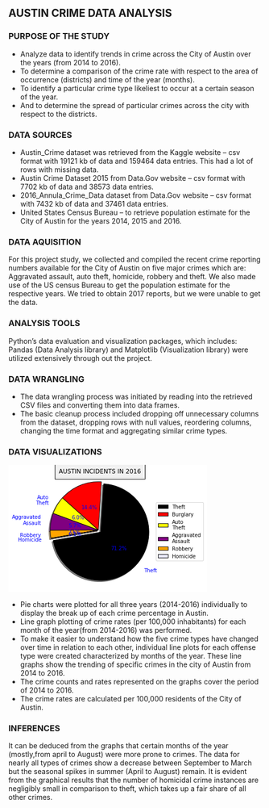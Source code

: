 ## AUSTIN CRIME DATA ANALYSIS

### PURPOSE OF THE STUDY
* Analyze data to identify trends in crime across the City of Austin over the years (from 2014 to 2016).
* To determine a comparison of the crime rate with respect to the area of occurrence (districts) and time of the year (months).
* To identify a particular crime type likeliest to occur at a certain season of the year.
* And to determine the spread of particular crimes across the city with respect to the districts. 

### DATA SOURCES

* Austin_Crime dataset was retrieved from the Kaggle website – csv format with 19121 kb of data and 159464 data entries. 
    This had a lot of rows with missing data.
* Austin Crime Dataset 2015 from Data.Gov website – csv format with 7702 kb of data and 38573 data entries.
* 2016_Annula_Crime_Data dataset from Data.Gov website – csv format with 7432 kb of data and 37461 data entries.
* United States Census Bureau – to retrieve population estimate for the City of Austin for the years 2014, 2015 and 2016.

### DATA AQUISITION
For this project study, we collected and compiled the recent crime reporting numbers available for the City of Austin on five major crimes which are: Aggravated assault, auto theft, homicide, robbery and theft. We also made use of the US census Bureau to get the population estimate for the respective years. We tried to obtain 2017 reports, but we were unable to get the data. 

### ANALYSIS TOOLS
Python’s data evaluation and visualization packages, which includes:
      Pandas (Data Analysis library) and 
      Matplotlib (Visualization library) were utilized extensively through out the project.

### DATA WRANGLING
* The data wrangling process was initiated by reading into the retrieved CSV files and converting them into data frames.
* The basic cleanup process included dropping off unnecessary columns from the dataset, dropping rows with null values, 
  reordering columns, changing the time format and aggregating similar crime types.

### DATA VISUALIZATIONS

![Screenshot](images/piechart_2016.png) 

* Pie charts were plotted for all three years (2014-2016) individually to display the break up of each crime percentage 
  in Austin.
* Line graph plotting of crime rates (per 100,000 inhabitants) for each month of the year(from 2014-2016) was performed. 
* To make it easier to understand how the five crime types have changed over time in relation to each other, individual 
  line plots for each offense type were created characterized by months of the year. These line graphs show the trending 
  of specific crimes in the city of Austin from 2014 to 2016. 
* The crime counts and rates represented on the graphs cover the period of 2014 to 2016.
* The crime rates are calculated per 100,000 residents of the City of Austin.

### INFERENCES

 It can be deduced from the graphs that certain months of the year (mostly,from april to August) were more prone to crimes. 
 The data for nearly all types of crimes show a decrease between September to March but the seasonal spikes in summer (April to August) remain. 
 It is evident from the graphical results that the number of homicidal crime instances are negligibly small in comparison to theft, which takes up a fair share of all other crimes.
  
